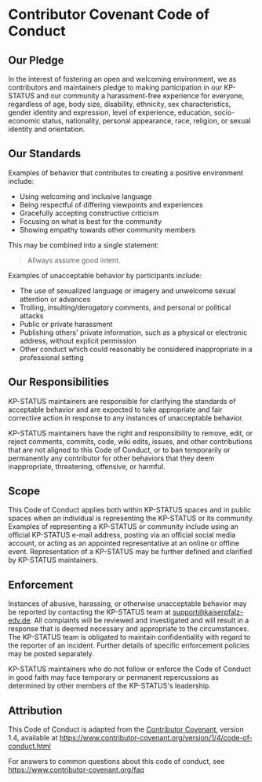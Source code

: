 # Contributor Covenant Code of Conduct

## Our Pledge

In the interest of fostering an open and welcoming environment, we as
contributors and maintainers pledge to making participation in our KP-STATUS and
our community a harassment-free experience for everyone, regardless of age, body
size, disability, ethnicity, sex characteristics, gender identity and expression,
level of experience, education, socio-economic status, nationality, personal
appearance, race, religion, or sexual identity and orientation.

## Our Standards

Examples of behavior that contributes to creating a positive environment
include:

* Using welcoming and inclusive language
* Being respectful of differing viewpoints and experiences
* Gracefully accepting constructive criticism
* Focusing on what is best for the community
* Showing empathy towards other community members

This may be combined into a single statement:

> Allways assume good intent.


Examples of unacceptable behavior by participants include:

* The use of sexualized language or imagery and unwelcome sexual attention or
 advances
* Trolling, insulting/derogatory comments, and personal or political attacks
* Public or private harassment
* Publishing others' private information, such as a physical or electronic
 address, without explicit permission
* Other conduct which could reasonably be considered inappropriate in a
 professional setting

## Our Responsibilities

KP-STATUS maintainers are responsible for clarifying the standards of acceptable
behavior and are expected to take appropriate and fair corrective action in
response to any instances of unacceptable behavior.

KP-STATUS maintainers have the right and responsibility to remove, edit, or
reject comments, commits, code, wiki edits, issues, and other contributions
that are not aligned to this Code of Conduct, or to ban temporarily or
permanently any contributor for other behaviors that they deem inappropriate,
threatening, offensive, or harmful.

## Scope

This Code of Conduct applies both within KP-STATUS spaces and in public spaces
when an individual is representing the KP-STATUS or its community. Examples of
representing a KP-STATUS or community include using an official KP-STATUS e-mail
address, posting via an official social media account, or acting as an appointed
representative at an online or offline event. Representation of a KP-STATUS may be
further defined and clarified by KP-STATUS maintainers.

## Enforcement

Instances of abusive, harassing, or otherwise unacceptable behavior may be
reported by contacting the KP-STATUS team at support@kaiserpfalz-edv.de. All
complaints will be reviewed and investigated and will result in a response that
is deemed necessary and appropriate to the circumstances. The KP-STATUS team is
obligated to maintain confidentiality with regard to the reporter of an incident.
Further details of specific enforcement policies may be posted separately.

KP-STATUS maintainers who do not follow or enforce the Code of Conduct in good
faith may face temporary or permanent repercussions as determined by other
members of the KP-STATUS's leadership.

## Attribution

This Code of Conduct is adapted from the [Contributor Covenant][homepage], version 1.4,
available at https://www.contributor-covenant.org/version/1/4/code-of-conduct.html

[homepage]: https://www.contributor-covenant.org

For answers to common questions about this code of conduct, see
https://www.contributor-covenant.org/faq
